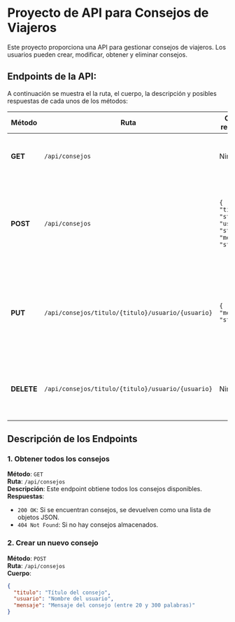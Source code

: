 # Proyecto de API para Consejos de Viajeros

Este proyecto proporciona una API para gestionar consejos de viajeros. Los usuarios pueden crear, modificar, obtener y eliminar consejos.

## Endpoints de la API:

A continuación se muestra el la ruta, el cuerpo, la descripción y posibles respuestas de cada unos de los métodos:


| Método | Ruta                | Cuerpo requerido    |Función                                                      | Descripción                                 | Respuestas posibles    |
|--------|---------------------|------------------------------------------------------------------------|--------------------------|---------------------------------------------|------------------------|
| **GET**  | `/api/consejos` 	    | Ninguno          | Obtiene todos los consejos disponibles. 		 | `200 OK` si se encuentran consejos. <br> `404 Not Found` si no hay. |
| **POST**  | `/api/consejos`      | `{ "titulo": "string", "usuario": "string", "mensaje": "string" }` | Crea un nuevo consejo con el título, usuario y mensaje proporcionados.| `201 Created` si el consejo se crea exitosamente. <br> `400 Bad Request` si falta un campo obligatorio o el mensaje es inválido. |
| **PUT**  | `/api/consejos/titulo/{titulo}/usuario/{usuario}` | `{ "mensaje": "string" }`     | Modifica el mensaje de un consejo existente especificado por el título y el usuario.   | `200 OK` si el consejo se actualiza correctamente. <br> `404 Not Found` si no se encuentra el consejo con el título y usuario proporcionados. |
| **DELETE**| `/api/consejos/titulo/{titulo}/usuario/{usuario}` | Ninguno     | Elimina un consejo especificado por el título y usuario.  | `204 No Content` si el consejo se elimina correctamente. <br> `404 Not Found` si no se encuentra el consejo. |

## Descripción de los Endpoints

### 1. Obtener todos los consejos

**Método**: `GET`  
**Ruta**: `/api/consejos`  
**Descripción**: Este endpoint obtiene todos los consejos disponibles.  
**Respuestas**:
- `200 OK`: Si se encuentran consejos, se devuelven como una lista de objetos JSON.
- `404 Not Found`: Si no hay consejos almacenados.

### 2. Crear un nuevo consejo

**Método**: `POST`  
**Ruta**: `/api/consejos`  
**Cuerpo**:
```json
{
  "titulo": "Título del consejo",
  "usuario": "Nombre del usuario",
  "mensaje": "Mensaje del consejo (entre 20 y 300 palabras)"
}
